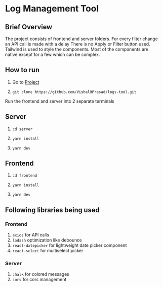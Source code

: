 # Log Management Tool

## Brief Overview

The project consists of frontend and server folders.
For every filter change an API call is made with a delay
There is no Apply or Filter button used.
Tailwind is used to style the components.
Most of the components are native except for a few which can be complex.

## How to run

1. Go to [Project](https://github.com/Vishal0Prasad/logs-tool)
2. ```
   git clone https://github.com/Vishal0Prasad/logs-tool.git
   ```

Run the frontend and server into 2 separate terminals

## Server

1. ```
   cd server
   ```

2. ```
   yarn install
   ```

3. ```
   yarn dev
   ```

## Frontend

1. ```
   cd frontend
   ```

2. ```
   yarn install
   ```

3. ```
   yarn dev
   ```

## Following libraries being used

### Frontend

1. `axios` for API calls
2. `lodash` optimization like debounce
3. `react-datepicker` for lightweight date picker component
4. `react-select` for multiselect picker

### Server

1. `chalk` for colored messages
2. `cors` for cors management
